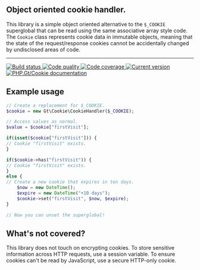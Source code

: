 Object oriented cookie handler.
-------------------------------

This library is a simple object oriented alternative to the `$_COOKIE` superglobal that can be read using the same associative array style code. The `Cookie` class represents cookie data in immutable objects, meaning that the state of the request/response cookies cannot be accidentally changed by undisclosed areas of code.

***

<a href="https://circleci.com/gh/PhpGt/Cookie" target="_blank">
	<img src="https://badge.status.php.gt/cookie-build.svg" alt="Build status" />
</a>
<a href="https://scrutinizer-ci.com/g/PhpGt/Cookie" target="_blank">
	<img src="https://badge.status.php.gt/cookie-quality.svg" alt="Code quality" />
</a>
<a href="https://scrutinizer-ci.com/g/PhpGt/Cookie" target="_blank">
	<img src="https://badge.status.php.gt/cookie-coverage.svg" alt="Code coverage" />
</a>
<a href="https://packagist.org/packages/PhpGt/Cookie" target="_blank">
	<img src="https://badge.status.php.gt/cookie-version.svg" alt="Current version" />
</a>
<a href="http://www.php.gt/cookie" target="_blank">
	<img src="https://badge.status.php.gt/cookie-docs.svg" alt="PHP.Gt/Cookie documentation" />
</a>

## Example usage

```php
// Create a replacement for $_COOKIE.
$cookie = new Gt\Cookie\CookieHandler($_COOKIE);

// Access values as normal.
$value = $cookie["firstVisit"];

if(isset($cookie["firstVisit"])) {
// Cookie "firstVisit" exists.
}

if($cookie->has("firstVisit")) {
// Cookie "firstVisit" exists.
}
else {
// Create a new cookie that expires in ten days.
	$now = new DateTime();
	$expire = new DateTime("+10 days");
	$cookie->set("firstVisit", $now, $expire);
}

// Now you can unset the superglobal!
```

## What's not covered?

This library does not touch on encrypting cookies. To store sensitive information across HTTP requests, use a session variable. To ensure cookies can't be read by JavaScript, use a secure HTTP-only cookie.
